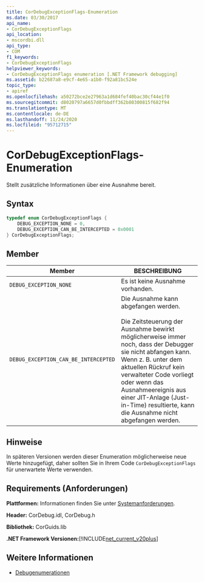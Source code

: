 ```yaml
---
title: CorDebugExceptionFlags-Enumeration
ms.date: 03/30/2017
api_name:
- CorDebugExceptionFlags
api_location:
- mscordbi.dll
api_type:
- COM
f1_keywords:
- CorDebugExceptionFlags
helpviewer_keywords:
- CorDebugExceptionFlags enumeration [.NET Framework debugging]
ms.assetid: b22687a8-e9cf-4e65-a1b0-f92a81bc524e
topic_type:
- apiref
ms.openlocfilehash: a50272bce2e27963a1d684fef40bac30cf44e1f0
ms.sourcegitcommit: d8020797a6657d0fbbdff362b80300815f682f94
ms.translationtype: MT
ms.contentlocale: de-DE
ms.lasthandoff: 11/24/2020
ms.locfileid: "95712715"
---
```

# <a name="cordebugexceptionflags-enumeration"></a>CorDebugExceptionFlags-Enumeration

Stellt zusätzliche Informationen über eine Ausnahme bereit.  
  
## <a name="syntax"></a>Syntax  
  
```cpp  
typedef enum CorDebugExceptionFlags {  
    DEBUG_EXCEPTION_NONE = 0,  
    DEBUG_EXCEPTION_CAN_BE_INTERCEPTED = 0x0001  
} CorDebugExceptionFlags;  
```  
  
## <a name="members"></a>Member  
  
|Member|BESCHREIBUNG|  
|------------|-----------------|  
|`DEBUG_EXCEPTION_NONE`|Es ist keine Ausnahme vorhanden.|  
|`DEBUG_EXCEPTION_CAN_BE_INTERCEPTED`|Die Ausnahme kann abgefangen werden.<br /><br /> Die Zeitsteuerung der Ausnahme bewirkt möglicherweise immer noch, dass der Debugger sie nicht abfangen kann. Wenn z. B. unter dem aktuellen Rückruf kein verwalteter Code vorliegt oder wenn das Ausnahmeereignis aus einer JIT-Anlage (Just-in-Time) resultierte, kann die Ausnahme nicht abgefangen werden.|  
  
## <a name="remarks"></a>Hinweise  

 In späteren Versionen werden dieser Enumeration möglicherweise neue Werte hinzugefügt, daher sollten Sie in Ihrem Code `CorDebugExceptionFlags` für unerwartete Werte verwenden.  
  
## <a name="requirements"></a>Requirements (Anforderungen)  

 **Plattformen:** Informationen finden Sie unter [Systemanforderungen](../../get-started/system-requirements.md).  
  
 **Header:** CorDebug.idl, CorDebug.h  
  
 **Bibliothek:** CorGuids.lib  
  
 **.NET Framework Versionen:**[!INCLUDE[net_current_v20plus](../../../../includes/net-current-v20plus-md.md)]  
  
## <a name="see-also"></a>Weitere Informationen

- [Debugenumerationen](debugging-enumerations.md)
